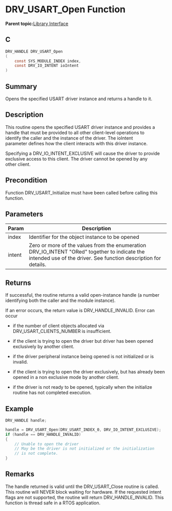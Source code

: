 # DRV\_USART\_Open Function

**Parent topic:**[Library Interface](GUID-80FC4C27-64D2-411F-BE4A-4C4A8BD80604.md)

## C

```c
DRV_HANDLE DRV_USART_Open
(
    const SYS_MODULE_INDEX index,
    const DRV_IO_INTENT ioIntent
)
```

## Summary

Opens the specified USART driver instance and returns a handle to it.

## Description

This routine opens the specified USART driver instance and provides a<br />handle that must be provided to all other client-level operations to<br />identify the caller and the instance of the driver. The ioIntent<br />parameter defines how the client interacts with this driver instance.

Specifying a DRV\_IO\_INTENT\_EXCLUSIVE will cause the driver to provide<br />exclusive access to this client. The driver cannot be opened by any<br />other client.

## Precondition

Function DRV\_USART\_Initialize must have been called before calling this function.

## Parameters

|Param|Description|
|-----|-----------|
|index|Identifier for the object instance to be opened|
|intent|Zero or more of the values from the enumeration DRV\_IO\_INTENT "ORed" together to indicate the intended use of the driver. See function description for details.|

## Returns

If successful, the routine returns a valid open-instance handle \(a number identifying both the caller and the module instance\).

If an error occurs, the return value is DRV\_HANDLE\_INVALID. Error can occur

-   if the number of client objects allocated via DRV\_USART\_CLIENTS\_NUMBER is insufficient.

-   if the client is trying to open the driver but driver has been opened exclusively by another client.

-   if the driver peripheral instance being opened is not initialized or is invalid.

-   if the client is trying to open the driver exclusively, but has already been opened in a non exclusive mode by another client.

-   if the driver is not ready to be opened, typically when the initialize routine has not completed execution.


## Example

```c
DRV_HANDLE handle;

handle = DRV_USART_Open(DRV_USART_INDEX_0, DRV_IO_INTENT_EXCLUSIVE);
if (handle == DRV_HANDLE_INVALID)
{
    // Unable to open the driver
    // May be the driver is not initialized or the initialization
    // is not complete.
}
```

## Remarks

The handle returned is valid until the DRV\_USART\_Close routine is called. This routine will NEVER block waiting for hardware. If the requested intent flags are not supported, the routine will return DRV\_HANDLE\_INVALID. This function is thread safe in a RTOS application.

